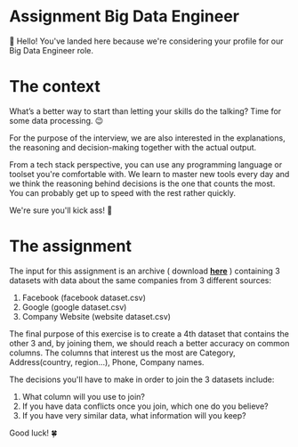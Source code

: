 # Assignment Big Data Engineer

<aside>
👋 Hello! You've landed here because we're considering your profile for our Big Data Engineer role.

</aside>

# The context

What’s a better way to start than letting your skills do the talking? Time for some data processing. 😉 

For the purpose of the interview, we are also interested in the explanations, the reasoning and decision-making together with the actual output.

From a tech stack perspective, you can use any programming language or toolset you're comfortable with. We learn to master new tools every day and we think the reasoning behind decisions is the one that counts the most. You can probably get up to speed with the rest rather quickly.

We're sure you'll kick ass! 💪

# The assignment

The input for this assignment is an archive ( download **[here](https://drive.google.com/file/d/1jF7lnMUffCX8U252MoY7jowb7VedFOp8/view?usp=sharing)** ) containing 3 datasets with data about the same companies from 3 different sources: 

1. Facebook (facebook dataset.csv)
2. Google (google dataset.csv)
3. Company Website (website dataset.csv)

The final purpose of this exercise is to create a 4th dataset that contains the other 3 and, by joining them, we should reach a better accuracy on common columns. The columns that interest us the most are Category, Address(country, region...), Phone, Company names.

The decisions you'll have to make in order to join the 3 datasets include:

1. What column will you use to join?
2. If you have data conflicts once you join, which one do you believe?
3. If you have very similar data, what information will you keep?

Good luck! 🍀
